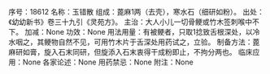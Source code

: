 序号：18612
名称：玉错散
组成：蓖麻1两（去壳），寒水石（细研如粉）。
出处：《幼幼新书》卷三十九引《灵苑方》。
主治：大人小儿一切骨鲠或竹木签刺喉中不下。
加减：None
功效：None
用法用量：有被鲠者，只取1捻致舌根深处，以冷水咽之，其鲠物自然不见，可用竹木片于舌深处用药试之，立验。
制备方法：蓖麻研如膏，旋入石末同研，但旋添入石末衷得干成粉即止，不拘分两也。
临床应用：None
各家论述：None
用药禁忌：None
附注：None
